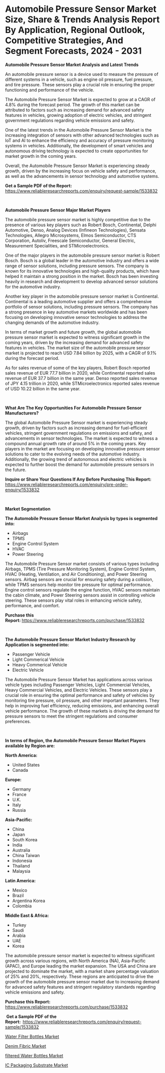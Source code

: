 <p><h1>Automobile Pressure Sensor Market Size, Share & Trends Analysis Report By Application, Regional Outlook, Competitive Strategies, And Segment Forecasts, 2024 - 2031</h1></p><p><strong>Automobile Pressure Sensor Market Analysis and Latest Trends</strong></p>
<p><p>An automobile pressure sensor is a device used to measure the pressure of different systems in a vehicle, such as engine oil pressure, fuel pressure, and tire pressure. These sensors play a crucial role in ensuring the proper functioning and performance of the vehicle.</p><p>The Automobile Pressure Sensor Market is expected to grow at a CAGR of 4.8% during the forecast period. The growth of this market can be attributed to factors such as increasing demand for advanced safety features in vehicles, growing adoption of electric vehicles, and stringent government regulations regarding vehicle emissions and safety.</p><p>One of the latest trends in the Automobile Pressure Sensor Market is the increasing integration of sensors with other advanced technologies such as IoT and AI to enhance the efficiency and accuracy of pressure monitoring systems in vehicles. Additionally, the development of smart vehicles and autonomous driving technology is expected to create opportunities for market growth in the coming years.</p><p>Overall, the Automobile Pressure Sensor Market is experiencing steady growth, driven by the increasing focus on vehicle safety and performance, as well as the advancements in sensor technology and automotive systems.</p></p>
<p><strong>Get a Sample PDF of the Report:&nbsp;</strong> <a href="https://www.reliableresearchreports.com/enquiry/request-sample/1533832">https://www.reliableresearchreports.com/enquiry/request-sample/1533832</a></p>
<p>&nbsp;</p>
<p><strong>Automobile Pressure Sensor Major Market Players</strong></p>
<p><p>The automobile pressure sensor market is highly competitive due to the presence of various key players such as Robert Bosch, Continental, Delphi Automotive, Denso, Analog Devices (Infineon Technologies), Sensata Technologies, Allegro Microsystems, Elmos Semiconductor, CTS Corporation, Autoliv, Freescale Semiconductor, General Electric, Measurement Specialities, and STMicroelectronics.</p><p>One of the major players in the automobile pressure sensor market is Robert Bosch. Bosch is a global leader in the automotive industry and offers a wide range of sensor solutions, including pressure sensors. The company is known for its innovative technologies and high-quality products, which have helped it maintain a strong position in the market. Bosch has been investing heavily in research and development to develop advanced sensor solutions for the automotive industry.</p><p>Another key player in the automobile pressure sensor market is Continental. Continental is a leading automotive supplier and offers a comprehensive portfolio of sensor solutions, including pressure sensors. The company has a strong presence in key automotive markets worldwide and has been focusing on developing innovative sensor technologies to address the changing demands of the automotive industry.</p><p>In terms of market growth and future growth, the global automobile pressure sensor market is expected to witness significant growth in the coming years, driven by the increasing demand for advanced safety features in vehicles. The market size of the automobile pressure sensor market is projected to reach USD 7.84 billion by 2025, with a CAGR of 9.1% during the forecast period.</p><p>As for sales revenue of some of the key players, Robert Bosch reported sales revenue of EUR 77.7 billion in 2020, while Continental reported sales revenue of EUR 37.7 billion in the same year. Denso reported sales revenue of JPY 4.15 trillion in 2020, while STMicroelectronics reported sales revenue of USD 10.22 billion in the same year.</p></p>
<p>&nbsp;</p>
<p><strong>What Are The Key Opportunities For Automobile Pressure Sensor Manufacturers?</strong></p>
<p><p>The global Automobile Pressure Sensor market is experiencing steady growth, driven by factors such as increasing demand for fuel-efficient vehicles, stringent government regulations on emissions and safety, and advancements in sensor technologies. The market is expected to witness a compound annual growth rate of around 5% in the coming years. Key players in the market are focusing on developing innovative pressure sensor solutions to cater to the evolving needs of the automotive industry. Additionally, the growing trend of autonomous and electric vehicles is expected to further boost the demand for automobile pressure sensors in the future.</p></p>
<p><strong>Inquire or Share Your Questions If Any Before Purchasing This Report:</strong> <a href="https://www.reliableresearchreports.com/enquiry/pre-order-enquiry/1533832">https://www.reliableresearchreports.com/enquiry/pre-order-enquiry/1533832</a></p>
<p>&nbsp;</p>
<p><strong>Market Segmentation</strong></p>
<p><strong>The Automobile Pressure Sensor Market Analysis by types is segmented into:</strong></p>
<p><ul><li>Airbags</li><li>TPMS</li><li>Engine Control System</li><li>HVAC</li><li>Power Steering</li></ul></p>
<p><p>The Automobile Pressure Sensor market consists of various types including Airbags, TPMS (Tire Pressure Monitoring System), Engine Control System, HVAC (Heating, Ventilation, and Air Conditioning), and Power Steering sensors. Airbag sensors are crucial for ensuring safety during a collision, while TPMS sensors help monitor tire pressure for optimal performance. Engine control sensors regulate the engine function, HVAC sensors maintain the cabin climate, and Power Steering sensors assist in controlling vehicle steering. These sensors play vital roles in enhancing vehicle safety, performance, and comfort.</p></p>
<p><strong>Purchase this Report:&nbsp;</strong><a href="https://www.reliableresearchreports.com/purchase/1533832">https://www.reliableresearchreports.com/purchase/1533832</a></p>
<p>&nbsp;</p>
<p><strong>The Automobile Pressure Sensor Market Industry Research by Application is segmented into:</strong></p>
<p><ul><li>Passenger Vehicle</li><li>Light Commerical Vehicle</li><li>Heavy Commerical Vehicle</li><li>Electric Vehicle</li></ul></p>
<p><p>The Automobile Pressure Sensor Market has applications across various vehicle types including Passenger Vehicles, Light Commercial Vehicles, Heavy Commercial Vehicles, and Electric Vehicles. These sensors play a crucial role in ensuring the optimal performance and safety of vehicles by monitoring tire pressure, oil pressure, and other important parameters. They help in improving fuel efficiency, reducing emissions, and enhancing overall vehicle performance. The growth of these markets is driving the demand for pressure sensors to meet the stringent regulations and consumer preferences.</p></p>
<p>&nbsp;</p>
<p><strong>In terms of Region, the Automobile Pressure Sensor Market Players available by Region are:</strong></p>
<p>
    <p> <strong> North America: </strong>
        <ul>
            <li>United States</li>
            <li>Canada</li>
        </ul>
        </p> 
    <p> <strong> Europe: </strong>
        <ul>
            <li>Germany</li>
            <li>France</li>
            <li>U.K.</li>
            <li>Italy</li>
            <li>Russia</li>
        </ul>
        </p> 
    <p> <strong> Asia-Pacific: </strong>
        <ul>
            <li>China</li>
            <li>Japan</li>
            <li>South Korea</li>
            <li>India</li>
            <li>Australia</li>
            <li>China Taiwan</li>
            <li>Indonesia</li>
            <li>Thailand</li>
            <li>Malaysia</li>
        </ul>
        </p> 
    <p> <strong> Latin America: </strong>
        <ul>
            <li>Mexico</li>
            <li>Brazil</li>
            <li>Argentina Korea</li>
            <li>Colombia</li>
        </ul>
        </p> 
    <p> <strong> Middle East & Africa: </strong>
        <ul>
            <li>Turkey</li>
            <li>Saudi</li>
            <li>Arabia</li>
            <li>UAE</li>
            <li>Korea</li>
        </ul>
    </p>
    </p>
<p><p>The automobile pressure sensor market is expected to witness significant growth across various regions, with North America (NA), Asia-Pacific (APAC), and Europe leading the market expansion. The USA and China are projected to dominate the market, with a market share percentage valuation of 25% and 20%, respectively. These regions are anticipated to drive the growth of the automobile pressure sensor market due to increasing demand for advanced safety features and stringent regulatory standards regarding vehicle emissions and safety.</p></p>
<p><strong>Purchase this Report: </strong><a href="https://www.reliableresearchreports.com/purchase/1533832">https://www.reliableresearchreports.com/purchase/1533832</a></p>
<p>&nbsp;<strong>Get a Sample PDF of the Report:&nbsp;&nbsp;</strong><a href="https://www.reliableresearchreports.com/enquiry/request-sample/1533832">https://www.reliableresearchreports.com/enquiry/request-sample/1533832</a></p>
<p><strong></strong></p>
<p><p><a href="https://view.publitas.com/reportprime-1/water-filter-bottles-market-provides-detailed-segmentation-of-this-market-based-on-type-application-and-region-and-forecast-for-the-period-from-2023-2030/">Water Filter Bottles Market</a></p><p><a href="https://iodized-pantydraco-05c.notion.site/Denim-Fibric-Market-Size-2024-2031-Global-Industrial-Analysis-Key-Geographical-Regions-Market-Sh-b3fc5296f23a4a64af712758fe088e38">Denim Fibric Market</a></p><p><a href="https://view.publitas.com/reportprime-1/global-filtered-water-bottles-market-by-types-applications-and-major-players-with-regional-growth-rate-analysis-and-development-situation-from-2023-to-2030/">filtered Water Bottles Market</a></p><p><a href="https://view.publitas.com/reportprime-1/ic-packaging-substrate-market-size-evaluating-its-market-trends-growth-and-projections-2023-2030/">IC Packaging Substrate Market</a></p></p>